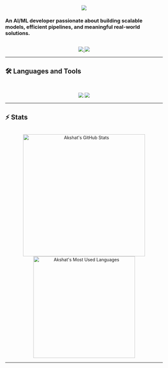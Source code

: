 <h1 align="center">
    <img src="https://readme-typing-svg.herokuapp.com/?font=Inter&size=48&center=true&vCenter=true&width=500&height=70&color=4493F8&duration=4000&lines=Hi+There!+👋;+I'm+Akshat!;" />
</h1>

### An AI/ML developer passionate about building scalable models, efficient pipelines, and meaningful real-world solutions.

<br>

<div align="center">
  <a href="mailto:akshatbhadani06@gmail.com">
    <img src="https://img.shields.io/badge/Gmail-333333?style=for-the-badge&logo=gmail&logoColor=red" />
  </a>
  <a href="https://www.linkedin.com/in/akshat-bhadani-94a806254/" target="_blank">
    <img src="https://img.shields.io/badge/LinkedIn-0077B5?style=for-the-badge&logo=linkedin&logoColor=white" target="_blank" />
  </a>
</div>

<hr>

## 🛠️ Languages and Tools

<br>

<p align="center">
  <img src="https://skillicons.dev/icons?i=python,tensorflow,pytorch,jupyter,numpy,pandas,scikit-learn,matplotlib" />
  <img src="https://skillicons.dev/icons?i=arduino,opencv,git,github,vscode,linux,raspberrypi" />
</p>

<hr>

## ⚡️ Stats

<br>

<div align=center>
    <img width=390 src="https://github-readme-stats.vercel.app/api?username=Akshat-afk&theme=transparent&count_private=true&show_icons=true&rank_icon=github&locale=en" alt="Akshat's GitHub Stats" />
    <img width=325 src="https://github-readme-stats.vercel.app/api/top-langs?username=Akshat-afk&theme=transparent&layout=donut&hide=css&langs_count=8&border_radius=10&show_icons=true&locale=en" alt="Akshat's Most Used Languages" />
</div>

<hr>
